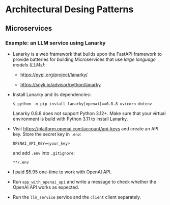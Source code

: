 # Architectural Desing Patterns

## Microservices

### Example: an LLM service using Lanarky

- Lanarky is a web framework that builds upon the FastAPI framework 
to provide batteries for building Microservices that use *large language models (LLMs)*:

  - https://pypi.org/project/lanarky/
  
  - https://snyk.io/advisor/python/lanarky


- Install Lanarky and its dependencies:

  ```unix
  $ python -m pip install lanarky[openai]==0.8.8 uvicorn dotenv
  ```
  Lanarky 0.8.8 does not support Python 3.12+. 
  Make sure that your virtual environment is build with Python 3.11 to install Lanarky.


- Visit https://platform.openai.com/account/api-keys and create an API key. 
  Store the secret key in `.env`:

  ```env
  OPENAI_API_KEY=<your_key>
  ```

  and add `.env` into `.gitignore`:

  ```
  **/.env
  ```

- I paid $5.95 one-time to work with OpenAI API.


- Run `app_with_openai_api` and write a message to check whether the OpenAI API works as expected.


- Run the `llm_service` service and the `client` client separately.
